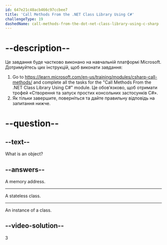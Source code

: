```yaml
---
id: 647e21c48acb466c97ccbee7
title: 'Call Methods From the .NET Class Library Using C#'
challengeType: 19
dashedName: call-methods-from-the-dot-net-class-library-using-c-sharp
---
```


# --description--

Це завдання буде частково виконано на навчальній платформі Microsoft. Дотримуйтесь цих інструкцій, щоб виконати завдання:

1. Go to <a href="https://learn.microsoft.com/en-us/training/modules/csharp-call-methods/" target="_blank">https://learn.microsoft.com/en-us/training/modules/csharp-call-methods/</a> and complete all the tasks for the "Call Methods From the .NET Class Library Using C#" module. Це обов’язково, щоб отримати трофей «Створення та запуск простих консольних застосунків C#».
1. Як тільки завершите, поверніться та дайте правильну відповідь на запитання нижче.

# --question--

## --text--

What is an object?

## --answers--

A memory address.

---

A stateless class.

---

An instance of a class.

## --video-solution--

3
